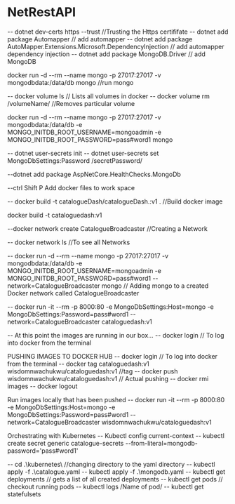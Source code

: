 # NetRestAPI

-- dotnet dev-certs https --trust    //Trusting the Https certififate
-- dotnet add package Automapper  // add automapper
-- dotnet add package AutoMapper.Extensions.Microsoft.DependencyInjection // add automapper dependency injection
-- dotnet add package MongoDB.Driver   // add MongoDB

 docker run -d --rm --name mongo -p 27017:27017 -v mongodbdata:/data/db  mongo    //run mongo

 -- docker volume ls    // Lists all volumes in docker
 -- docker volume rm /volumeName/  //Removes particular volume

  docker run -d --rm --name mongo -p 27017:27017 -v mongodbdata:/data/db -e MONGO_INITDB_ROOT_USERNAME=mongoadmin -e MONGO_INITDB_ROOT_PASSWORD=pass#word1 mongo

-- dotnet user-secrets init
-- dotnet user-secrets set MongoDbSettings:Password /secretPassword/

--dotnet add package AspNetCore.HealthChecks.MongoDb

--ctrl Shift P Add docker files to work space

-- docker build -t catalogueDash/catalogueDash.:v1 . //Build docker image

docker build -t cataloguedash:v1

--docker network create CatalogueBroadcaster //Creating a Network

--  docker network ls //To see all Networks

--  docker run -d --rm --name mongo -p 27017:27017 -v mongodbdata:/data/db -e MONGO_INITDB_ROOT_USERNAME=mongoadmin -e MONGO_INITDB_ROOT_PASSWORD=pass#word1  --network=CatalogueBroadcaster mongo // Adding mongo to a created Docker network called CatalogueBroadcaster

-- docker run -it --rm -p 8000:80 -e MongoDbSettings:Host=mongo -e MongoDbSettings:Password=pass#word1 --network=CatalogueBroadcaster cataloguedash:v1

-- At this point the images are running in our box... 
-- docker login  // To log into docker from the terminal

PUSHING IMAGES TO DOCKER HUB
-- docker login  // To log into docker from the terminal
-- docker tag cataloguedash:v1 wisdomnwachukwu/cataloguedash:v1 //tag
-- docker push wisdomnwachukwu/cataloguedash:v1 // Actual pushing
-- docker rmi images
-- docker logout

Run images locally that has been pushed
--  docker run -it --rm -p 8000:80 -e MongoDbSettings:Host=mongo -e MongoDbSettings:Password=pass#word1 --network=CatalogueBroadcaster wisdomnwachukwu/cataloguedash:v1

Orchestrating with Kubernetes
-- Kubectl config current-context
--  kubectl create secret generic catalogue-secrets --from-literal=mongodb-password='pass#word1'

-- cd .\kubernetes\ //changing directory to the yaml directory
--  kubectl apply -f .\catalogue.yaml
-- kubectl apply -f .\mongodb.yaml
-- kubectl get deployments // gets a list of all created deployments
-- kubectl get pods  // checkout running pods
-- kubectl logs /Name of pod/
--  kubectl get statefulsets

